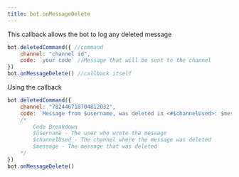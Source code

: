 ```yaml
---
title: bot.onMessageDelete
---
```


This callback allows the bot to log any deleted message

```javascript
bot.deletedCommand({ //command
    channel: "channel id",
    code: `your code` //Message that will be sent to the channel
})
bot.onMessageDelete() //callback itself
```

Using the callback

```javascript
bot.deletedCommand({
    channel: "782446718704812032",
    code: `Message from $username, was deleted in <#$channelUsed>: $message`
    /*
        Code Breakdown
        $username - The user who wrote the message
        $channelUsed - The channel where the message was deleted
        $message - The message that was deleted
    */
})
bot.onMessageDelete()
```

